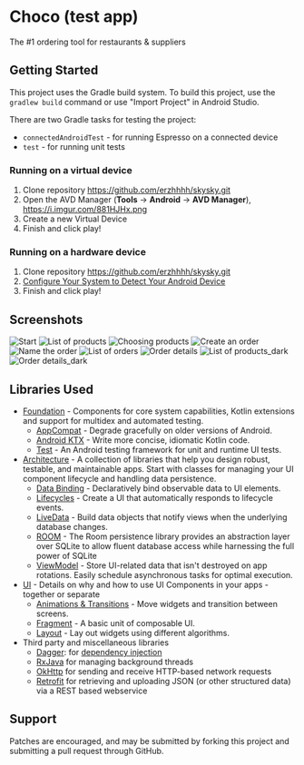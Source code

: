 Choco (test app)
=================

The #1 ordering tool for restaurants & suppliers

Getting Started
---------------
This project uses the Gradle build system. To build this project, use the
`gradlew build` command or use "Import Project" in Android Studio.

There are two Gradle tasks for testing the project:
* `connectedAndroidTest` - for running Espresso on a connected device
* `test` - for running unit tests

### Running on a virtual device

1.  Clone repository https://github.com/erzhhhh/skysky.git
2.  Open the AVD Manager (**Tools** -> **Android** -> **AVD Manager**), https://i.imgur.com/881HJHx.png
3.  Create a new Virtual Device
4.  Finish and click play!

### Running on a hardware device

1.  Clone repository https://github.com/erzhhhh/skysky.git
2.  [Configure Your System to Detect Your Android Device][96]
3.  Finish and click play!

Screenshots
-----------

![Start](screenshots/login.jpeg "Login page")
![List of products](screenshots/productsList.jpeg "List of products")
![Choosing products](screenshots/productsChoose.jpeg "Choosing products")
![Create an order](screenshots/productsChoose.jpeg "Create an order")
![Name the order](screenshots/nameTheOrder.jpeg "Name the order")
![List of orders](screenshots/ordersList.jpeg "List of orders")
![Order details](screenshots/orderDetails.jpeg "Detailed information about the order")
![List of products_dark](screenshots/productsListDark.jpeg "List of products with dark mode")
![Order details_dark](screenshots/orderDetailsDark.jpeg "Detailed information about the order with dark mode")

Libraries Used
--------------
* [Foundation][0] - Components for core system capabilities, Kotlin extensions and support for
  multidex and automated testing.
  * [AppCompat][1] - Degrade gracefully on older versions of Android.
  * [Android KTX][2] - Write more concise, idiomatic Kotlin code.
  * [Test][4] - An Android testing framework for unit and runtime UI tests.
* [Architecture][10] - A collection of libraries that help you design robust, testable, and
  maintainable apps. Start with classes for managing your UI component lifecycle and handling data
  persistence.
  * [Data Binding][11] - Declaratively bind observable data to UI elements.
  * [Lifecycles][12] - Create a UI that automatically responds to lifecycle events.
  * [LiveData][13] - Build data objects that notify views when the underlying database changes.
  * [ROOM][16] - The Room persistence library provides an abstraction layer over SQLite to allow fluent database access while harnessing the full power of SQLite
  * [ViewModel][17] - Store UI-related data that isn't destroyed on app rotations. Easily schedule
     asynchronous tasks for optimal execution.
* [UI][30] - Details on why and how to use UI Components in your apps - together or separate
  * [Animations & Transitions][31] - Move widgets and transition between screens.
  * [Fragment][34] - A basic unit of composable UI.
  * [Layout][35] - Lay out widgets using different algorithms.
* Third party and miscellaneous libraries
  * [Dagger][92]: for [dependency injection][93]
  * [RxJava][91] for managing background threads 
  * [OkHttp][94] for sending and receive HTTP-based network requests
  * [Retrofit][95] for retrieving and uploading JSON (or other structured data) via a REST based webservice

[0]: https://developer.android.com/jetpack/components
[1]: https://developer.android.com/topic/libraries/support-library/packages#v7-appcompat
[2]: https://developer.android.com/kotlin/ktx
[4]: https://developer.android.com/training/testing/
[10]: https://developer.android.com/jetpack/arch/
[11]: https://developer.android.com/topic/libraries/data-binding/
[12]: https://developer.android.com/topic/libraries/architecture/lifecycle
[13]: https://developer.android.com/topic/libraries/architecture/livedata
[14]: https://developer.android.com/topic/libraries/architecture/navigation/
[16]: https://developer.android.com/topic/libraries/architecture/room
[17]: https://developer.android.com/topic/libraries/architecture/viewmodel
[18]: https://developer.android.com/topic/libraries/architecture/workmanager
[30]: https://developer.android.com/guide/topics/ui
[31]: https://developer.android.com/training/animation/
[34]: https://developer.android.com/guide/components/fragments
[35]: https://developer.android.com/guide/topics/ui/declaring-layout
[91]: https://github.com/ReactiveX/RxJava
[92]: https://dagger.dev/
[93]: https://developer.android.com/training/dependency-injection
[94]: https://square.github.io/okhttp/
[95]: https://square.github.io/retrofit/
[96]: https://developer.android.com/studio/run/device

Support
-------

Patches are encouraged, and may be submitted by forking this project and submitting a pull request
through GitHub.
